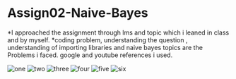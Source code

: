 # Assign02-Naive-Bayes
  *I approached the assignment through lms and topic which i leaned in class and by myself.
  *coding problem, understanding the question , understanding of importing libraries and naive bayes topics are the Problems i faced.
  google and youtube references i used.
  
  ![one](https://user-images.githubusercontent.com/43805740/147032802-0e8a0610-bc40-4721-86f1-91e5738761d9.PNG)
![two](https://user-images.githubusercontent.com/43805740/147032806-e914a536-a774-4ac1-bab9-026eeede2e80.PNG)
![three](https://user-images.githubusercontent.com/43805740/147032816-141345c4-5d1f-4f73-9cb1-1cfe8d91354f.PNG)
![four](https://user-images.githubusercontent.com/43805740/147033343-432e6a69-8101-4d7e-89ad-602bd121e887.PNG)
![five](https://user-images.githubusercontent.com/43805740/147033354-0adac3f6-527b-4d05-86a0-ee4f6f32ba31.PNG)
![six](https://user-images.githubusercontent.com/43805740/147033361-cfb43e9c-0232-4771-97e1-e6612e6f6710.PNG)


